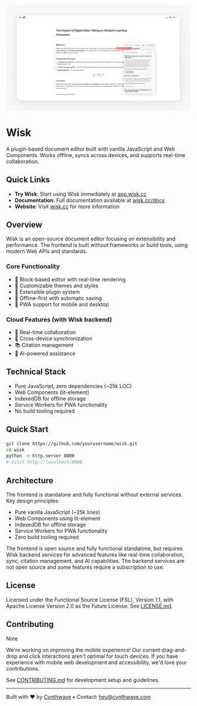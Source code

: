 ![Wisk](/a7/screencap.png)

# Wisk

A plugin-based document editor built with vanilla JavaScript and Web Components. Works offline, syncs across devices, and supports real-time collaboration.

## Quick Links
- **Try Wisk**: Start using Wisk immediately at [app.wisk.cc](https://app.wisk.cc)
- **Documentation**: Full documentation available at [wisk.cc/docs](https://wisk.cc/docs)
- **Website**: Visit [wisk.cc](https://wisk.cc) for more information


## Overview

Wisk is an open-source document editor focusing on extensibility and performance. The frontend is built without frameworks or build tools, using modern Web APIs and standards.

### Core Functionality
- 📝 Block-based editor with real-time rendering
- 🎨 Customizable themes and styles
- 🔌 Extensible plugin system
- 💾 Offline-first with automatic saving
- 📱 PWA support for mobile and desktop

### Cloud Features (with Wisk backend)
- 🤝 Real-time collaboration
- 🔄 Cross-device synchronization
- 📚 Citation management
- 🤖 AI-powered assistance

## Technical Stack

- Pure JavaScript, zero dependencies (~25k LOC)
- Web Components (lit-element)
- IndexedDB for offline storage
- Service Workers for PWA functionality
- No build tooling required

## Quick Start

```bash
git clone https://github.com/yourusername/wisk.git
cd wisk
python -m http.server 8000
# Visit http://localhost:8000
```

## Architecture

The frontend is standalone and fully functional without external services. Key design principles:
- Pure vanilla JavaScript (~25k lines)
- Web Components using lit-element
- IndexedDB for offline storage
- Service Workers for PWA functionality
- Zero build tooling required

The frontend is open source and fully functional standalone, but requires Wisk backend services for advanced features like real-time collaboration, sync, citation management, and AI capabilities. The backend services are not open source and some features require a subscription to use.

## License

Licensed under the Functional Source License (FSL), Version 1.1, with Apache License Version 2.0 as the Future License. See [LICENSE.md](LICENSE.md).

## Contributing

> [!NOTE]
> We're working on improving the mobile experience! Our current drag-and-drop and click interactions aren't optimal for touch devices. If you have experience with mobile web development and accessibility, we'd love your contributions.

See [CONTRIBUTING.md](CONTRIBUTING.md) for development setup and guidelines.

---
Built with ❤️ by [Cynthwave](https://cynthwave.com) • Contact: hey@cynthwave.com
